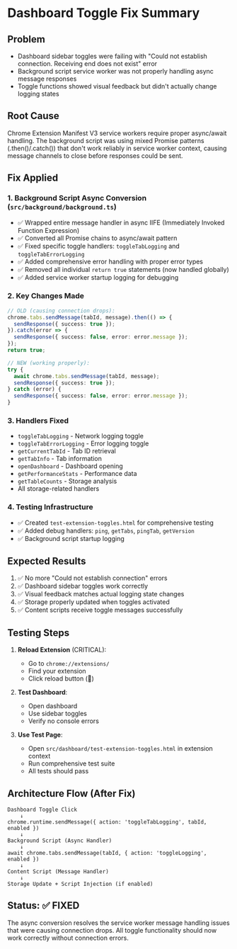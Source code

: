 # Dashboard Toggle Fix Summary

## Problem
- Dashboard sidebar toggles were failing with "Could not establish connection. Receiving end does not exist" error
- Background script service worker was not properly handling async message responses
- Toggle functions showed visual feedback but didn't actually change logging states

## Root Cause
Chrome Extension Manifest V3 service workers require proper async/await handling. The background script was using mixed Promise patterns (.then()/.catch()) that don't work reliably in service worker context, causing message channels to close before responses could be sent.

## Fix Applied

### 1. Background Script Async Conversion (`src/background/background.ts`)
- ✅ Wrapped entire message handler in async IIFE (Immediately Invoked Function Expression)
- ✅ Converted all Promise chains to async/await pattern
- ✅ Fixed specific toggle handlers: `toggleTabLogging` and `toggleTabErrorLogging`
- ✅ Added comprehensive error handling with proper error types
- ✅ Removed all individual `return true` statements (now handled globally)
- ✅ Added service worker startup logging for debugging

### 2. Key Changes Made
```typescript
// OLD (causing connection drops):
chrome.tabs.sendMessage(tabId, message).then(() => {
  sendResponse({ success: true });
}).catch(error => {
  sendResponse({ success: false, error: error.message });
});
return true;

// NEW (working properly):
try {
  await chrome.tabs.sendMessage(tabId, message);
  sendResponse({ success: true });
} catch (error) {
  sendResponse({ success: false, error: error.message });
}
```

### 3. Handlers Fixed
- `toggleTabLogging` - Network logging toggle
- `toggleTabErrorLogging` - Error logging toggle  
- `getCurrentTabId` - Tab ID retrieval
- `getTabInfo` - Tab information
- `openDashboard` - Dashboard opening
- `getPerformanceStats` - Performance data
- `getTableCounts` - Storage analysis
- All storage-related handlers

### 4. Testing Infrastructure
- ✅ Created `test-extension-toggles.html` for comprehensive testing
- ✅ Added debug handlers: `ping`, `getTabs`, `pingTab`, `getVersion`
- ✅ Background script startup logging

## Expected Results
1. ✅ No more "Could not establish connection" errors
2. ✅ Dashboard sidebar toggles work correctly
3. ✅ Visual feedback matches actual logging state changes
4. ✅ Storage properly updated when toggles activated
5. ✅ Content scripts receive toggle messages successfully

## Testing Steps
1. **Reload Extension** (CRITICAL):
   - Go to `chrome://extensions/`
   - Find your extension
   - Click reload button (🔄)

2. **Test Dashboard**:
   - Open dashboard
   - Use sidebar toggles
   - Verify no console errors

3. **Use Test Page**:
   - Open `src/dashboard/test-extension-toggles.html` in extension context
   - Run comprehensive test suite
   - All tests should pass

## Architecture Flow (After Fix)
```
Dashboard Toggle Click
    ↓
chrome.runtime.sendMessage({ action: 'toggleTabLogging', tabId, enabled })
    ↓
Background Script (Async Handler)
    ↓
await chrome.tabs.sendMessage(tabId, { action: 'toggleLogging', enabled })
    ↓
Content Script (Message Handler)
    ↓
Storage Update + Script Injection (if enabled)
```

## Status: ✅ FIXED
The async conversion resolves the service worker message handling issues that were causing connection drops. All toggle functionality should now work correctly without connection errors.
